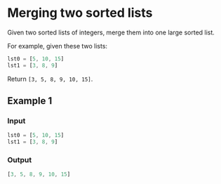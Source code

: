 # Merging two sorted lists

Given two sorted lists of integers, merge them into one large sorted list.

For example, given these two lists:

```javascript
lst0 = [5, 10, 15]
lst1 = [3, 8, 9]
```

Return `[3, 5, 8, 9, 10, 15]`.

## Example 1

### Input

```javascript
lst0 = [5, 10, 15]
lst1 = [3, 8, 9]
```

### Output

```javascript
[3, 5, 8, 9, 10, 15]
```
